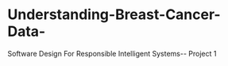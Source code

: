 # Understanding-Breast-Cancer-Data-
Software Design For Responsible Intelligent Systems-- Project 1

